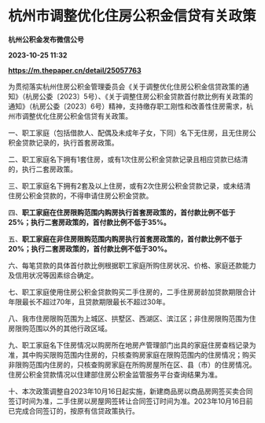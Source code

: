 # 杭州市调整优化住房公积金信贷有关政策
**杭州公积金发布微信公号**

**2023-10-25 11:32**

**https://m.thepaper.cn/detail/25057763**

为贯彻落实杭州住房公积金管理委员会《关于调整优化住房公积金信贷政策的通知》（杭房公委〔2023〕5号）、《关于调整住房公积金贷款首付款比例有关政策的通知》（杭房公委〔2023〕6号）精神，支持缴存职工刚性和改善性住房需求，杭州市调整优化住房公积金信贷有关政策。

一、职工家庭（包括借款人、配偶及未成年子女，下同）名下无住房，且无住房公积金贷款记录的，执行首套房政策。

二、职工家庭名下拥有1套住房，或有1次住房公积金贷款记录且相应贷款已结清的，执行二套房政策。

三、职工家庭名下拥有2套及以上住房，或有2次住房公积金贷款记录，或未结清住房公积金贷款的，不得申请住房公积金贷款。

四、**职工家庭在住房限购范围内购房执行首套房政策的，首付款比例不低于25%；执行二套房政策的，首付款比例不低于35%。**

五、**职工家庭在非住房限购范围内购房执行首套房政策的，首付款比例不低于20%；执行二套房政策的，首付款比例不低于30%。**

六、每笔贷款的具体首付款比例根据职工家庭所购住房状况、价格、家庭还款能力及信用状况等因素综合确定。

七、职工家庭使用住房公积金贷款购买二手住房的，二手住房房龄加贷款期限合计年限最长不超过70年，且贷款期限最长不超过30年。

八、我市住房限购范围为上城区、拱墅区、西湖区、滨江区；非住房限购范围为住房限购范围以外的其他行政区域。

九、职工家庭名下住房情况以购房所在地房产管理部门出具的家庭住房查档记录为准，其中购买限购范围内住房的，只核查购房家庭在限购范围内的住房情况；购买非限购范围内住房的，只核查购房家庭在所购房屋所在区、县（市）的住房情况。住房公积金贷款情况以住建部住房公积金监管服务平台查询结果为准。

十、本次政策调整自2023年10月16日起实施，新建商品房以商品房网签买卖合同签订时间为准，二手住房以房屋网签转让合同签订时间为准。2023年10月16日前已完成合同签订的，按原有信贷政策执行。